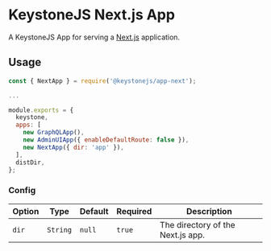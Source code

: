 <!--[meta]
section: api
subSection: apps
title: Next.js App
[meta]-->

# KeystoneJS Next.js App

A KeystoneJS App for serving a [Next.js](https://nextjs.org/) application.

## Usage

```javascript
const { NextApp } = require('@keystonejs/app-next');

...

module.exports = {
  keystone,
  apps: [
    new GraphQLApp(),
    new AdminUIApp({ enableDefaultRoute: false }),
    new NextApp({ dir: 'app' }),
  ],
  distDir,
};
```

### Config

| Option | Type     | Default | Required | Description                       |
| ------ | -------- | ------- | -------- | --------------------------------- |
| `dir`  | `String` | `null`  | `true`   | The directory of the Next.js app. |
